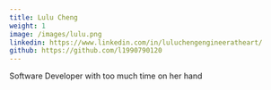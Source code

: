 ```yaml
---
title: Lulu Cheng
weight: 1
image: /images/lulu.png
linkedin: https://www.linkedin.com/in/luluchengengineeratheart/
github: https://github.com/l1990790120
---
```


Software Developer with too much time on her hand
